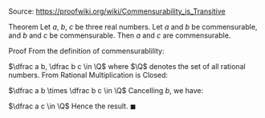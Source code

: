 # 

Source: https://proofwiki.org/wiki/Commensurability_is_Transitive

Theorem
Let $a$, $b$, $c$ be three real numbers.
Let $a$ and $b$ be commensurable, and $b$ and $c$ be commensurable.
Then $a$ and $c$ are commensurable.


Proof
From the definition of commensurablility:

$\dfrac a b, \dfrac b c \in \Q$
where $\Q$ denotes the set of all rational numbers.
From Rational Multiplication is Closed:

$\dfrac a b \times \dfrac b c \in \Q$
Cancelling $b$, we have:

$\dfrac a c \in \Q$
Hence the result.
$\blacksquare$





